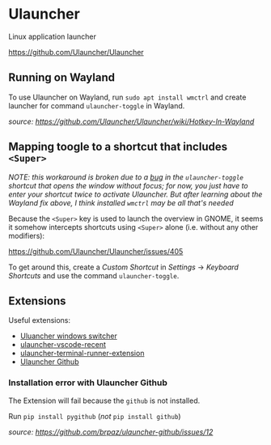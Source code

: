 # Ulauncher

Linux application launcher

<https://github.com/Ulauncher/Ulauncher>

## Running on Wayland

To use Ulauncher on Wayland, run `sudo apt install wmctrl` and create launcher for command `ulauncher-toggle` in
Wayland.

_source: <https://github.com/Ulauncher/Ulauncher/wiki/Hotkey-In-Wayland>_

## Mapping toogle to a shortcut that includes `<Super>`

_NOTE: this workaround is broken due to a [bug](https://github.com/Ulauncher/Ulauncher/issues/222) in the
`ulauncher-toggle` shortcut that opens the window without focus; for now, you just have to enter your shortcut twice to
activate Ulauncher. But after learning about the Wayland fix above, I think installed `wmctrl` may be all that's needed_

Because the `<Super>` key is used to launch the overview in GNOME, it seems it somehow intercepts shortcuts using
`<Super>` alone (i.e. without any other modifiers):

<https://github.com/Ulauncher/Ulauncher/issues/405>

To get around this, create a _Custom Shortcut_ in _Settings_ -> _Keyboard Shortcuts_ and use the command `ulauncher-toggle`.

## Extensions

Useful extensions:

- [Uluancher windows switcher](https://github.com/merrickluo/ulauncher-windows-switcher)
- [ulauncher-vscode-recent](https://github.com/plibither8/ulauncher-vscode-recent)
- [ulauncher-terminal-runner-extension](https://github.com/lighttigerXIV/ulauncher-terminal-runner-extension/)
- [Ulauncher Github](https://github.com/brpaz/ulauncher-github)

### Installation error with Ulauncher Github

The Extension will fail because the `github` is not installed.

Run `pip install pygithub` (_not_ `pip install github`)

_source: <https://github.com/brpaz/ulauncher-github/issues/12>_

